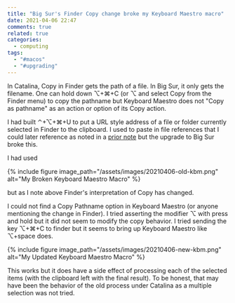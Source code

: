 ```yaml
---
title: "Big Sur's Finder Copy change broke my Keyboard Maestro macro"
date: 2021-04-06 22:47
comments: true
related: true
categories:
  - computing
tags: 
  - "#macos"
  - "#upgrading"
---
```


In Catalina, Copy in Finder gets the path of a file. In Big Sur, it only gets the filename. One can hold down ⌥+⌘+C (or ⌥ and select Copy from the Finder menu) to copy the pathname but Keyboard Maestro does not "Copy as pathname" as an action or option of its Copy action.

I had built ⌃+⌥+⌘+U to put a URL style address of a file or folder currently selected in Finder to the clipboard.  I used to paste in file references that I could later reference as noted in a [prior note](/docs/macos/productivity/open-by-highlighted-url/) but the upgrade to Big Sur broke this.

<!-- more -->

I had used

{% include figure image_path="/assets/images/20210406-old-kbm.png" alt="My Broken Keyboard Maestro Macro" %}

but as I note above Finder's interpretation of Copy has changed.

I could not find a Copy Pathname option in Keyboard Maestro (or anyone mentioning the change in Finder). I tried asserting the modifier ⌥ with press and hold but it did not seem to modify the copy behavior. I tried sending the key ⌥+⌘+C to finder but it seems to bring up Keyboard Maestro like ⌥+space does.

{% include figure image_path="/assets/images/20210406-new-kbm.png" alt="My Updated Keyboard Maestro Macro" %}

This works but it does have a side effect of processing each of the selected items (with the clipboard left with the final result). To be honest, that may have been the behavior of the old process under Catalina as a multiple selection was not tried.
